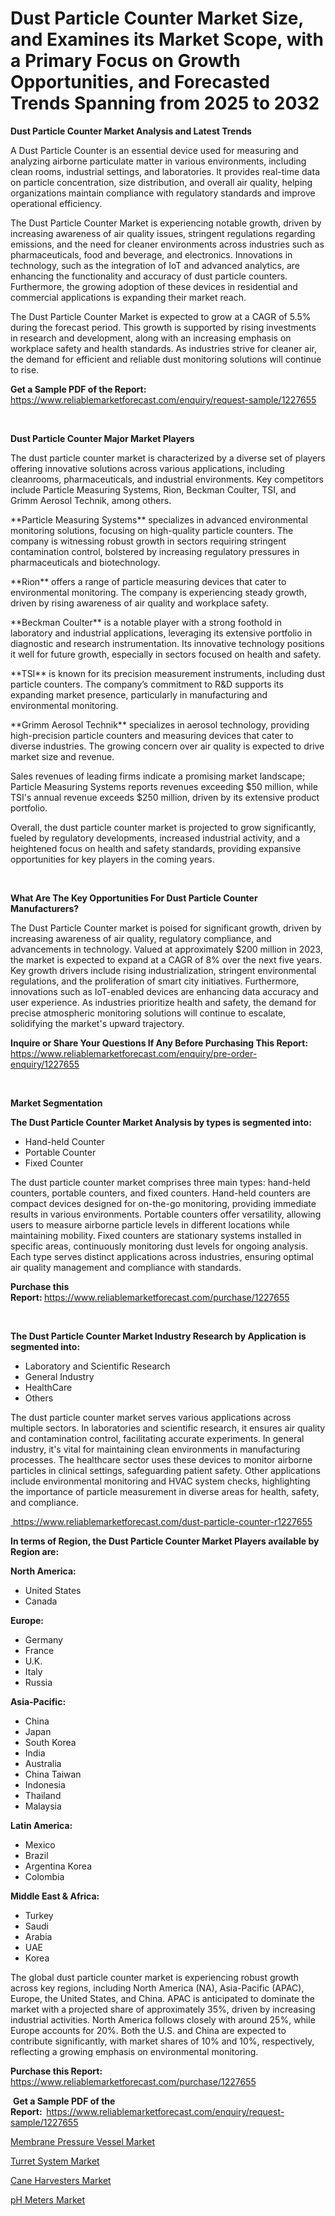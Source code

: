 <p><h1>Dust Particle Counter Market Size, and Examines its Market Scope, with a Primary Focus on Growth Opportunities, and Forecasted Trends Spanning from 2025 to 2032</h1></p><p><strong>Dust Particle Counter Market Analysis and Latest Trends</strong></p>
<p><p>A Dust Particle Counter is an essential device used for measuring and analyzing airborne particulate matter in various environments, including clean rooms, industrial settings, and laboratories. It provides real-time data on particle concentration, size distribution, and overall air quality, helping organizations maintain compliance with regulatory standards and improve operational efficiency.</p><p>The Dust Particle Counter Market is experiencing notable growth, driven by increasing awareness of air quality issues, stringent regulations regarding emissions, and the need for cleaner environments across industries such as pharmaceuticals, food and beverage, and electronics. Innovations in technology, such as the integration of IoT and advanced analytics, are enhancing the functionality and accuracy of dust particle counters. Furthermore, the growing adoption of these devices in residential and commercial applications is expanding their market reach.</p><p>The Dust Particle Counter Market is expected to grow at a CAGR of 5.5% during the forecast period. This growth is supported by rising investments in research and development, along with an increasing emphasis on workplace safety and health standards. As industries strive for cleaner air, the demand for efficient and reliable dust monitoring solutions will continue to rise.</p></p>
<p><strong>Get a Sample PDF of the Report:&nbsp;</strong> <a href="https://www.reliablemarketforecast.com/enquiry/request-sample/1227655?utm_campaign=1097&utm_medium=2&utm_source=Github&utm_content=ia&utm_term=18022025&utm_id=dust-particle-counter">https://www.reliablemarketforecast.com/enquiry/request-sample/1227655</a></p>
<p>&nbsp;</p>
<p><strong>Dust Particle Counter Major Market Players</strong></p>
<p><p>The dust particle counter market is characterized by a diverse set of players offering innovative solutions across various applications, including cleanrooms, pharmaceuticals, and industrial environments. Key competitors include Particle Measuring Systems, Rion, Beckman Coulter, TSI, and Grimm Aerosol Technik, among others.</p><p>**Particle Measuring Systems** specializes in advanced environmental monitoring solutions, focusing on high-quality particle counters. The company is witnessing robust growth in sectors requiring stringent contamination control, bolstered by increasing regulatory pressures in pharmaceuticals and biotechnology.</p><p>**Rion** offers a range of particle measuring devices that cater to environmental monitoring. The company is experiencing steady growth, driven by rising awareness of air quality and workplace safety.</p><p>**Beckman Coulter** is a notable player with a strong foothold in laboratory and industrial applications, leveraging its extensive portfolio in diagnostic and research instrumentation. Its innovative technology positions it well for future growth, especially in sectors focused on health and safety.</p><p>**TSI** is known for its precision measurement instruments, including dust particle counters. The company’s commitment to R&D supports its expanding market presence, particularly in manufacturing and environmental monitoring.</p><p>**Grimm Aerosol Technik** specializes in aerosol technology, providing high-precision particle counters and measuring devices that cater to diverse industries. The growing concern over air quality is expected to drive market size and revenue.</p><p>Sales revenues of leading firms indicate a promising market landscape; Particle Measuring Systems reports revenues exceeding $50 million, while TSI's annual revenue exceeds $250 million, driven by its extensive product portfolio.</p><p>Overall, the dust particle counter market is projected to grow significantly, fueled by regulatory developments, increased industrial activity, and a heightened focus on health and safety standards, providing expansive opportunities for key players in the coming years.</p></p>
<p>&nbsp;</p>
<p><strong>What Are The Key Opportunities For Dust Particle Counter Manufacturers?</strong></p>
<p><p>The Dust Particle Counter market is poised for significant growth, driven by increasing awareness of air quality, regulatory compliance, and advancements in technology. Valued at approximately $200 million in 2023, the market is expected to expand at a CAGR of 8% over the next five years. Key growth drivers include rising industrialization, stringent environmental regulations, and the proliferation of smart city initiatives. Furthermore, innovations such as IoT-enabled devices are enhancing data accuracy and user experience. As industries prioritize health and safety, the demand for precise atmospheric monitoring solutions will continue to escalate, solidifying the market's upward trajectory.</p></p>
<p><strong>Inquire or Share Your Questions If Any Before Purchasing This Report:</strong> <a href="https://www.reliablemarketforecast.com/enquiry/pre-order-enquiry/1227655?utm_campaign=1097&utm_medium=2&utm_source=Github&utm_content=ia&utm_term=18022025&utm_id=dust-particle-counter">https://www.reliablemarketforecast.com/enquiry/pre-order-enquiry/1227655</a></p>
<p>&nbsp;</p>
<p><strong>Market Segmentation</strong></p>
<p><strong>The Dust Particle Counter Market Analysis by types is segmented into:</strong></p>
<p><ul><li>Hand-held Counter</li><li>Portable Counter</li><li>Fixed Counter</li></ul></p>
<p><p>The dust particle counter market comprises three main types: hand-held counters, portable counters, and fixed counters. Hand-held counters are compact devices designed for on-the-go monitoring, providing immediate results in various environments. Portable counters offer versatility, allowing users to measure airborne particle levels in different locations while maintaining mobility. Fixed counters are stationary systems installed in specific areas, continuously monitoring dust levels for ongoing analysis. Each type serves distinct applications across industries, ensuring optimal air quality management and compliance with standards.</p></p>
<p><strong>Purchase this Report:&nbsp;</strong><a href="https://www.reliablemarketforecast.com/purchase/1227655?utm_campaign=1097&utm_medium=2&utm_source=Github&utm_content=ia&utm_term=18022025&utm_id=dust-particle-counter">https://www.reliablemarketforecast.com/purchase/1227655</a></p>
<p>&nbsp;</p>
<p><strong>The Dust Particle Counter Market Industry Research by Application is segmented into:</strong></p>
<p><ul><li>Laboratory and Scientific Research</li><li>General Industry</li><li>HealthCare</li><li>Others</li></ul></p>
<p><p>The dust particle counter market serves various applications across multiple sectors. In laboratories and scientific research, it ensures air quality and contamination control, facilitating accurate experiments. In general industry, it's vital for maintaining clean environments in manufacturing processes. The healthcare sector uses these devices to monitor airborne particles in clinical settings, safeguarding patient safety. Other applications include environmental monitoring and HVAC system checks, highlighting the importance of particle measurement in diverse areas for health, safety, and compliance.</p></p>
<p><a href="https://www.reliablemarketforecast.com/dust-particle-counter-r1227655?utm_campaign=1097&utm_medium=2&utm_source=Github&utm_content=ia&utm_term=18022025&utm_id=dust-particle-counter">&nbsp;https://www.reliablemarketforecast.com/dust-particle-counter-r1227655</a></p>
<p><strong>In terms of Region, the Dust Particle Counter Market Players available by Region are:</strong></p>
<p>
    <p> <strong> North America: </strong>
        <ul>
            <li>United States</li>
            <li>Canada</li>
        </ul>
        </p> 
    <p> <strong> Europe: </strong>
        <ul>
            <li>Germany</li>
            <li>France</li>
            <li>U.K.</li>
            <li>Italy</li>
            <li>Russia</li>
        </ul>
        </p> 
    <p> <strong> Asia-Pacific: </strong>
        <ul>
            <li>China</li>
            <li>Japan</li>
            <li>South Korea</li>
            <li>India</li>
            <li>Australia</li>
            <li>China Taiwan</li>
            <li>Indonesia</li>
            <li>Thailand</li>
            <li>Malaysia</li>
        </ul>
        </p> 
    <p> <strong> Latin America: </strong>
        <ul>
            <li>Mexico</li>
            <li>Brazil</li>
            <li>Argentina Korea</li>
            <li>Colombia</li>
        </ul>
        </p> 
    <p> <strong> Middle East & Africa: </strong>
        <ul>
            <li>Turkey</li>
            <li>Saudi</li>
            <li>Arabia</li>
            <li>UAE</li>
            <li>Korea</li>
        </ul>
    </p>
    </p>
<p><p>The global dust particle counter market is experiencing robust growth across key regions, including North America (NA), Asia-Pacific (APAC), Europe, the United States, and China. APAC is anticipated to dominate the market with a projected share of approximately 35%, driven by increasing industrial activities. North America follows closely with around 25%, while Europe accounts for 20%. Both the U.S. and China are expected to contribute significantly, with market shares of 10% and 10%, respectively, reflecting a growing emphasis on environmental monitoring.</p></p>
<p><strong>Purchase this Report: </strong><a href="https://www.reliablemarketforecast.com/purchase/1227655?utm_campaign=1097&utm_medium=2&utm_source=Github&utm_content=ia&utm_term=18022025&utm_id=dust-particle-counter">https://www.reliablemarketforecast.com/purchase/1227655</a></p>
<p>&nbsp;<strong>Get a Sample PDF of the Report:&nbsp;&nbsp;</strong><a href="https://www.reliablemarketforecast.com/enquiry/request-sample/1227655?utm_campaign=1097&utm_medium=2&utm_source=Github&utm_content=ia&utm_term=18022025&utm_id=dust-particle-counter">https://www.reliablemarketforecast.com/enquiry/request-sample/1227655</a></p>
<p><strong></strong></p>
<p><p><a href="https://github.com/castoriffic/Market-Research-Report-List-5/blob/main/membrane-pressure-vessel-market.md?utm_campaign=1097&utm_medium=2&utm_source=Github&utm_content=ia&utm_term=18022025&utm_id=dust-particle-counter">Membrane Pressure Vessel Market</a></p><p><a href="https://github.com/palenjeppecd/Market-Research-Report-List-1/blob/main/turret-system-market.md?utm_campaign=1097&utm_medium=2&utm_source=Github&utm_content=ia&utm_term=18022025&utm_id=dust-particle-counter">Turret System Market</a></p><p><a href="https://github.com/kovasovitzzg/Market-Research-Report-List-1/blob/main/cane-harvesters-market.md?utm_campaign=1097&utm_medium=2&utm_source=Github&utm_content=ia&utm_term=18022025&utm_id=dust-particle-counter">Cane Harvesters Market</a></p><p><a href="https://github.com/zsibaqalia/Market-Research-Report-List-1/blob/main/ph-meters-market.md?utm_campaign=1097&utm_medium=2&utm_source=Github&utm_content=ia&utm_term=18022025&utm_id=dust-particle-counter">pH Meters Market</a></p></p>